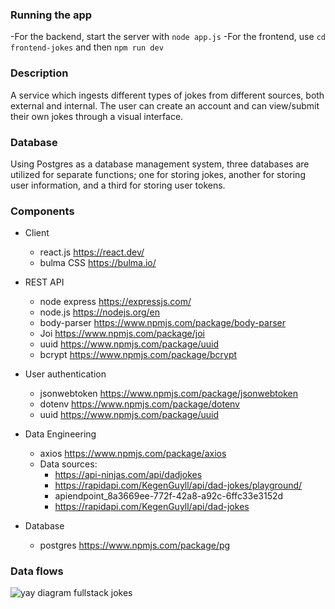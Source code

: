 ### Running the app
-For the backend, start the server with `node app.js`
-For the frontend, use `cd frontend-jokes` and then `npm run dev`

### Description
A service which ingests different types of jokes from different sources, both external and internal. The user can create an account and can view/submit their own jokes through a visual interface.

### Database
Using Postgres as a database management system, three databases are utilized for separate functions; one for storing jokes, another for storing user information, and a third for storing user tokens.

### Components
* Client
    * react.js https://react.dev/ 
    * bulma CSS https://bulma.io/ 
* REST API
    * node express https://expressjs.com/ 
    * node.js https://nodejs.org/en 
    * body-parser https://www.npmjs.com/package/body-parser 
    * Joi https://www.npmjs.com/package/joi 
    * uuid https://www.npmjs.com/package/uuid 
    * bcrypt https://www.npmjs.com/package/bcrypt

* User authentication
    * jsonwebtoken https://www.npmjs.com/package/jsonwebtoken 
    * dotenv https://www.npmjs.com/package/dotenv 
    * uuid https://www.npmjs.com/package/uuid

* Data Engineering
    * axios https://www.npmjs.com/package/axios  
    * Data sources:
        * https://api-ninjas.com/api/dadjokes
        * https://rapidapi.com/KegenGuyll/api/dad-jokes/playground/
        * apiendpoint_8a3669ee-772f-42a8-a92c-6ffc33e3152d
        * https://rapidapi.com/KegenGuyll/api/dad-jokes
* Database
    * postgres https://www.npmjs.com/package/pg 

### Data flows

![yay diagram fullstack jokes](https://github.com/user-attachments/assets/a839026d-d5d1-421f-a591-cc7fa09373f5)
